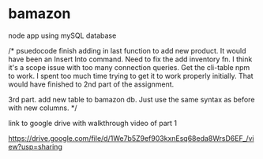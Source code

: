 # bamazon
node app using mySQL database


/* psuedocode
finish adding in last function to add new product. It would have been an Insert Into command.
Need to fix the add inventory fn. I think it's a scope issue with too many connection queries.
Get the cli-table npm to work. I spent too much time trying to get it to work properly initially.
That would have finished to 2nd part of the assignment.

3rd part. add new table to bamazon db. Just use the same syntax as before with new columns.
*/

link to google drive with walkthrough video of part 1

https://drive.google.com/file/d/1We7b5Z9ef903kxnEsq68eda8WrsD6EF_/view?usp=sharing

